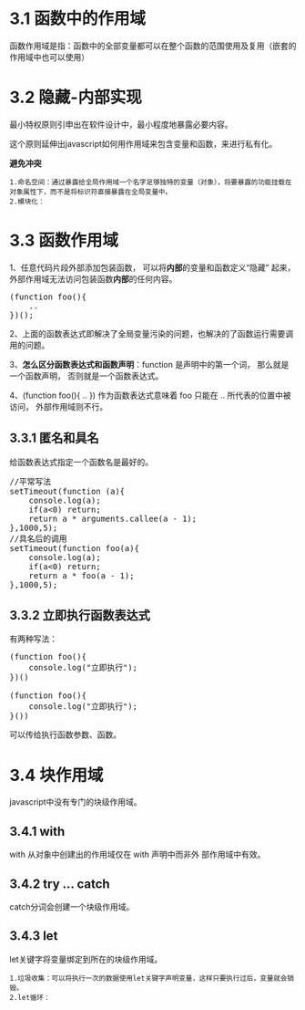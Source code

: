 # 3.1 函数中的作用域 #
函数作用域是指：函数中的全部变量都可以在整个函数的范围使用及复用（嵌套的作用域中也可以使用）
# 3.2 隐藏-内部实现 #
最小特权原则引申出在软件设计中，最小程度地暴露必要内容。

这个原则延伸出javascript如何用作用域来包含变量和函数，来进行私有化。

**避免冲突**

	1.命名空间：通过暴露给全局作用域一个名字足够独特的变量（对象），将要暴露的功能挂载在对象属性下，而不是将标识符直接暴露在全局变量中。
	2.模块化：
# 3.3 函数作用域 #
1、任意代码片段外部添加包装函数， 可以将**内部**的变量和函数定义“隐藏” 起来， 外部作用域无法访问包装函数**内部**的任何内容。
<pre>
(function foo(){ 
	..
})();
</pre>
2、上面的函数表达式即解决了全局变量污染的问题，也解决的了函数运行需要调用的问题。

3、**怎么区分函数表达式和函数声明**：function 是声明中的第一个词， 那么就是一个函数声明， 否则就是一个函数表达式。

4、(function foo(){ .. }) 作为函数表达式意味着 foo 只能在 .. 所代表的位置中被访问， 外部作用域则不行。 
## 3.3.1 匿名和具名 ##
给函数表达式指定一个函数名是最好的。
<pre>
//平常写法
setTimeout(function (a){
	console.log(a);
	if(a<0) return;
	return a * arguments.callee(a - 1);
},1000,5);
//具名后的调用
setTimeout(function foo(a){
	console.log(a);
	if(a<0) return;
	return a * foo(a - 1);
},1000,5);
</pre>
## 3.3.2 立即执行函数表达式 ##
有两种写法：
<pre>
(function foo(){
	console.log("立即执行");
})()

(function foo(){
	console.log("立即执行");
}())
</pre>
可以传给执行函数参数、函数。
# 3.4 块作用域 #
javascript中没有专门的块级作用域。
## 3.4.1 with ##
 with 从对象中创建出的作用域仅在 with 声明中而非外
部作用域中有效。
## 3.4.2 try ... catch ##
catch分词会创建一个块级作用域。
## 3.4.3 let ##
let关键字将变量绑定到所在的块级作用域。

	1.垃圾收集：可以将执行一次的数据使用let关键字声明变量，这样只要执行过后，变量就会销毁。
	2.let循环：